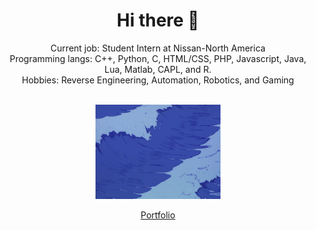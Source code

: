 <h1 align="center">Hi there 👋</h1>
<p align="center">Current job: Student Intern at Nissan-North America<br/>Programming langs: C++, Python, C, HTML/CSS, PHP, Javascript, Java, Lua, Matlab, CAPL, and R.<br/>Hobbies: Reverse Engineering, Automation, Robotics, and Gaming<br/><br/></p>

<div align="center">
  <a href="https://calvinllc.net">
    <img src="https://github.com/Calvin-LLC/Calvin-LLC/blob/main/waves.gif?raw=true" alt="Portfolio" width="200" />
  </a>
</div>
<div align="center">
  <a href="https://calvinllc.net">
    <p>Portfolio</p>
  </a>
</div>
